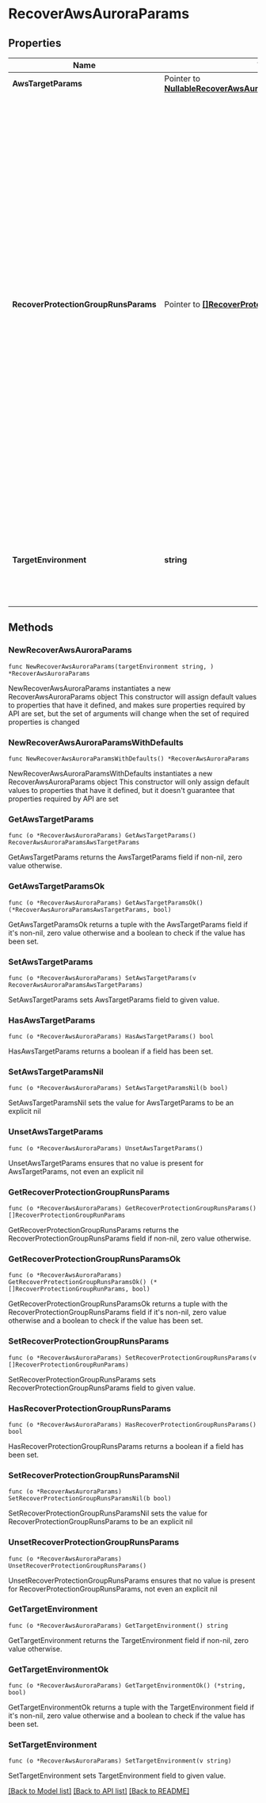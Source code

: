 # RecoverAwsAuroraParams

## Properties

Name | Type | Description | Notes
------------ | ------------- | ------------- | -------------
**AwsTargetParams** | Pointer to [**NullableRecoverAwsAuroraParamsAwsTargetParams**](RecoverAwsAuroraParamsAwsTargetParams.md) |  | [optional] 
**RecoverProtectionGroupRunsParams** | Pointer to [**[]RecoverProtectionGroupRunParams**](RecoverProtectionGroupRunParams.md) | Specifies the Protection Group Runs params to recover. All the Aurora instances that are successfully backed up by specified Runs will be recovered. This can be specified along with individual snapshots of Aurora instances. User has to make sure specified Object snapshots and Protection Group Runs should not have any intersection. For example, user cannot specify multiple Runs which has same Object or an Object snapshot and a Run which has same Object&#39;s snapshot. | [optional] 
**TargetEnvironment** | **string** | Specifies the environment of the recovery target. The corresponding params below must be filled out. | 

## Methods

### NewRecoverAwsAuroraParams

`func NewRecoverAwsAuroraParams(targetEnvironment string, ) *RecoverAwsAuroraParams`

NewRecoverAwsAuroraParams instantiates a new RecoverAwsAuroraParams object
This constructor will assign default values to properties that have it defined,
and makes sure properties required by API are set, but the set of arguments
will change when the set of required properties is changed

### NewRecoverAwsAuroraParamsWithDefaults

`func NewRecoverAwsAuroraParamsWithDefaults() *RecoverAwsAuroraParams`

NewRecoverAwsAuroraParamsWithDefaults instantiates a new RecoverAwsAuroraParams object
This constructor will only assign default values to properties that have it defined,
but it doesn't guarantee that properties required by API are set

### GetAwsTargetParams

`func (o *RecoverAwsAuroraParams) GetAwsTargetParams() RecoverAwsAuroraParamsAwsTargetParams`

GetAwsTargetParams returns the AwsTargetParams field if non-nil, zero value otherwise.

### GetAwsTargetParamsOk

`func (o *RecoverAwsAuroraParams) GetAwsTargetParamsOk() (*RecoverAwsAuroraParamsAwsTargetParams, bool)`

GetAwsTargetParamsOk returns a tuple with the AwsTargetParams field if it's non-nil, zero value otherwise
and a boolean to check if the value has been set.

### SetAwsTargetParams

`func (o *RecoverAwsAuroraParams) SetAwsTargetParams(v RecoverAwsAuroraParamsAwsTargetParams)`

SetAwsTargetParams sets AwsTargetParams field to given value.

### HasAwsTargetParams

`func (o *RecoverAwsAuroraParams) HasAwsTargetParams() bool`

HasAwsTargetParams returns a boolean if a field has been set.

### SetAwsTargetParamsNil

`func (o *RecoverAwsAuroraParams) SetAwsTargetParamsNil(b bool)`

 SetAwsTargetParamsNil sets the value for AwsTargetParams to be an explicit nil

### UnsetAwsTargetParams
`func (o *RecoverAwsAuroraParams) UnsetAwsTargetParams()`

UnsetAwsTargetParams ensures that no value is present for AwsTargetParams, not even an explicit nil
### GetRecoverProtectionGroupRunsParams

`func (o *RecoverAwsAuroraParams) GetRecoverProtectionGroupRunsParams() []RecoverProtectionGroupRunParams`

GetRecoverProtectionGroupRunsParams returns the RecoverProtectionGroupRunsParams field if non-nil, zero value otherwise.

### GetRecoverProtectionGroupRunsParamsOk

`func (o *RecoverAwsAuroraParams) GetRecoverProtectionGroupRunsParamsOk() (*[]RecoverProtectionGroupRunParams, bool)`

GetRecoverProtectionGroupRunsParamsOk returns a tuple with the RecoverProtectionGroupRunsParams field if it's non-nil, zero value otherwise
and a boolean to check if the value has been set.

### SetRecoverProtectionGroupRunsParams

`func (o *RecoverAwsAuroraParams) SetRecoverProtectionGroupRunsParams(v []RecoverProtectionGroupRunParams)`

SetRecoverProtectionGroupRunsParams sets RecoverProtectionGroupRunsParams field to given value.

### HasRecoverProtectionGroupRunsParams

`func (o *RecoverAwsAuroraParams) HasRecoverProtectionGroupRunsParams() bool`

HasRecoverProtectionGroupRunsParams returns a boolean if a field has been set.

### SetRecoverProtectionGroupRunsParamsNil

`func (o *RecoverAwsAuroraParams) SetRecoverProtectionGroupRunsParamsNil(b bool)`

 SetRecoverProtectionGroupRunsParamsNil sets the value for RecoverProtectionGroupRunsParams to be an explicit nil

### UnsetRecoverProtectionGroupRunsParams
`func (o *RecoverAwsAuroraParams) UnsetRecoverProtectionGroupRunsParams()`

UnsetRecoverProtectionGroupRunsParams ensures that no value is present for RecoverProtectionGroupRunsParams, not even an explicit nil
### GetTargetEnvironment

`func (o *RecoverAwsAuroraParams) GetTargetEnvironment() string`

GetTargetEnvironment returns the TargetEnvironment field if non-nil, zero value otherwise.

### GetTargetEnvironmentOk

`func (o *RecoverAwsAuroraParams) GetTargetEnvironmentOk() (*string, bool)`

GetTargetEnvironmentOk returns a tuple with the TargetEnvironment field if it's non-nil, zero value otherwise
and a boolean to check if the value has been set.

### SetTargetEnvironment

`func (o *RecoverAwsAuroraParams) SetTargetEnvironment(v string)`

SetTargetEnvironment sets TargetEnvironment field to given value.



[[Back to Model list]](../README.md#documentation-for-models) [[Back to API list]](../README.md#documentation-for-api-endpoints) [[Back to README]](../README.md)


